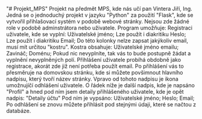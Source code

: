 "# Projekt_MPS"
Projekt na předmět MPS, kde nás učí pan Vintera Jiří, Ing.
Jedná se o jednoduchý projekt v jazyku "Python" za použití "Flask",
kde se vytvořil přihlašovací systém v podobě webové stránky.
Nejsou zde žádné role v podobě adminstrátora nebo uživatele.
Program umožňuje:
  Registraci uživatele, kde se vyplní:
    Uživatelské jméno;
      Lze použít i diakritiku
    Heslo;
      Lze použít i diakritiku
    Email;
      Do této kolonky nelze zapsat jakýkoliv email, musí mít určitou "kostru".
      Kostra obsahuje:
        Uživatelské jméno emailu;
        Zavináč;
        Doménu;
    Pokud nic nevyplníte, tak vás to bude postupně žádat a vyplnění nevyplněných polí.
  Přihlášení uživatele probíhá obdobně jako registrace, akorát zde již není potřeba použít email.
  Po přihlášení vás to přesměruje na domovskou stránku, kde si můžete povšimnout hlavního nadpisu, který tvoří název stránky.
  Vpravo od tohoto nadpisu je ikona umožnujíčí odhlášení uživatele.
  O řádek níže je další nadpis, kde je napsáno "Profil" a hned pod ním jsem detaily přihlášeného uživatele,
  kde je opět nadpis: "Detaily účtu"
  Pod ním je vypsáno:
    Uživatelské jméno;
    Heslo;
    Email;
Po odhlášení se znovu můžete přihlásit pod stejnými údaji, které se načtou z databáze.
